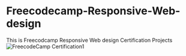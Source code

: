 # Freecodecamp-Responsive-Web-design
This is Freecodcamp Responsive Web design Certification Projects
![FreecodeCamp Certification1](https://user-images.githubusercontent.com/108268211/186069447-5aeb228b-0c85-455a-b66b-e924bbb7e61f.jpg)
